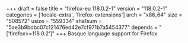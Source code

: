 +++
draft = false
title = "firefox-eu 118.0.2-1"
version = "118.0.2-1"
categories = ['locale-extra', 'firefox-extensions']
arch = "x86_64"
size = "508572"
usize = "559334"
sha1sum = "5ae3b9bdbc07c121476ed42e7cf971b7a5454377"
depends = "['firefox>=118.0.2']"
+++
Basque language support for Firefox